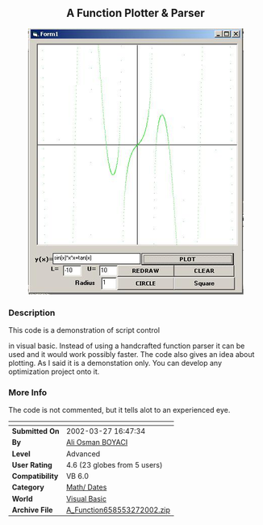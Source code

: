 ﻿<div align="center">

## A Function Plotter & Parser

<img src="PIC20023271015202227.jpg">
</div>

### Description

This code is a demonstration of script control

in visual basic. Instead of using a handcrafted function parser it can be used and it would work possibly faster. The code also gives an idea about plotting. As I said it is a demonstation only. You can develop any optimization project onto it.
 
### More Info
 
The code is not commented, but it tells alot to an experienced eye.


<span>             |<span>
---                |---
**Submitted On**   |2002-03-27 16:47:34
**By**             |[Ali Osman BOYACI](https://github.com/Planet-Source-Code/PSCIndex/blob/master/ByAuthor/ali-osman-boyaci.md)
**Level**          |Advanced
**User Rating**    |4.6 (23 globes from 5 users)
**Compatibility**  |VB 6\.0
**Category**       |[Math/ Dates](https://github.com/Planet-Source-Code/PSCIndex/blob/master/ByCategory/math-dates__1-37.md)
**World**          |[Visual Basic](https://github.com/Planet-Source-Code/PSCIndex/blob/master/ByWorld/visual-basic.md)
**Archive File**   |[A\_Function658553272002\.zip](https://github.com/Planet-Source-Code/ali-osman-boyaci-a-function-plotter-parser__1-33115/archive/master.zip)








